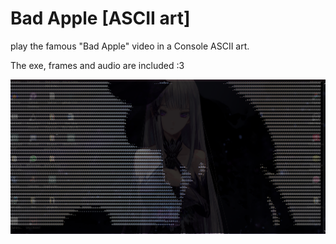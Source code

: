# Bad Apple [ASCII art]

 play the famous "Bad Apple" video in a Console ASCII art.

 The exe, frames and audio are included :3
 
 ![Supposed to be an screenshot of the console app](bad_apple.png)
